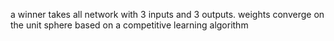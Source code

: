 a winner takes all network with 3 inputs and 3 outputs. weights converge on the unit sphere based on a competitive learning algorithm
